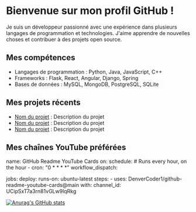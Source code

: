 # Bienvenue sur mon profil GitHub !

Je suis un développeur passionné avec une expérience dans plusieurs langages de programmation et technologies. J'aime apprendre de nouvelles choses et contribuer à des projets open source.

## Mes compétences

- Langages de programmation : Python, Java, JavaScript, C++
- Frameworks : Flask, React, Angular, Django, Spring
- Bases de données : MySQL, MongoDB, PostgreSQL, SQLite

## Mes projets récents

- [Nom du projet](lien_vers_le_projet) : Description du projet
- [Nom du projet](lien_vers_le_projet) : Description du projet
- [Nom du projet](lien_vers_le_projet) : Description du projet

## Mes chaînes YouTube préférées

name: GitHub Readme YouTube Cards
on:
  schedule:
    # Runs every hour, on the hour
    - cron: "0 * * * *"
  workflow_dispatch:

jobs:
  deploy:
    runs-on: ubuntu-latest
    steps:
      - uses: DenverCoder1/github-readme-youtube-cards@main
        with:
          channel_id: UCipSxT7a3rn81vGLw9lqRkg

[![Anurag's GitHub stats](https://github-readme-stats.vercel.app/api?username=dassored)](https://github.com/dassored/github-readme-stats)
